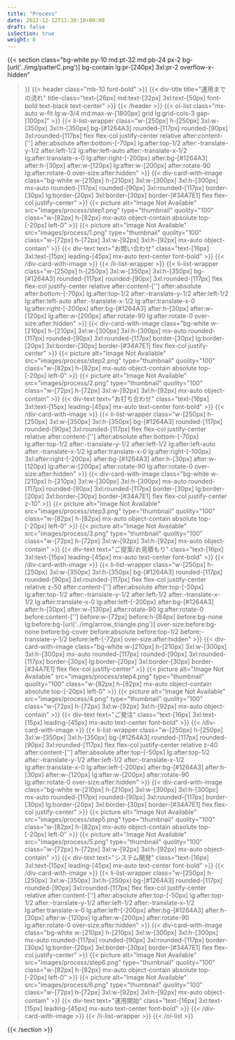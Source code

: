 ```yaml
---
title: "Process"
date: 2022-12-12T11:30:10+09:00
draft: false
isSection: true
weight: 8
---
```


{{< section
    class="bg-white py-10 md:pt-32 md:pb-24 px-2 bg-[url('../img/patterC.png')] bg-contain lg:pr-[240px] 3xl:pr-2 overflow-x-hidden"
>}}
    {{< header
        class="mb-10 font-bold"
    >}}
        {{< div-title
            title="運用までの流れ"
            title-class="text-[26px] md:text-[32px] 3xl:text-[50px] font-bold text-black text-center"
        >}}
    {{< /header >}}
    {{< ol-list
        class="mx-auto w-fit lg:w-3/4 md:max-w-[1800px] grid lg:grid-cols-3 gap-[100px]"
    >}}
        {{< li-list-wrapper
            class="w-[250px] h-[250px] 3xl:w-[350px] 3xl:h-[350px] bg-[#1264A3] rounded-[117px] rounded-[90px] 3xl:rounded-[117px] flex flex-col justify-center relative after:content-[''] after:absolute after:bottom-[-70px] lg:after:top-1/2 after:-translate-y-1/2 after:left-1/2 lg:after:left-auto after:-translate-x-1/2 lg:after:translate-x-0 lg:after:right-[-200px] after:bg-[#1264A3] after:h-[30px] after:w-[120px] lg:after:w-[200px] after:rotate-90 lg:after:rotate-0 over-size:after:hidden"
        >}}
            {{< div-card-with-image
                class="bg-white w-[210px] h-[210px] 3xl:w-[300px] 3xl:h-[300px] mx-auto rounded-[117px] rounded-[90px] 3xl:rounded-[117px] border-[30px] lg:border-[20px] 3xl:border-[30px] border-[#34A7E1] flex flex-col justify-center"
            >}}
                {{< picture
                    alt="Image Not Available" src="images/process/step1.png" type="thumbnail" quolity="100" class="w-[82px] h-[82px] mx-auto object-contain absolute top-[-20px] left-0"
                >}}
                {{< picture
                    alt="Image Not Available" src="images/process/1.png" type="thumbnail" quolity="100" class="w-[72px] h-[72px] 3xl:w-[92px] 3xl:h-[92px] mx-auto object-contain"
                >}}
                {{< div-text
                    text="お問い合わせ"
                    class="text-[16px] 3xl:text-[15px] leading-[45px] mx-auto text-center font-bold"
                >}}
            {{< /div-card-with-image >}}
        {{< /li-list-wrapper >}}
        {{< li-list-wrapper
            class="w-[250px] h-[250px] 3xl:w-[350px] 3xl:h-[350px] bg-[#1264A3] rounded-[117px] rounded-[90px] 3xl:rounded-[117px] flex flex-col justify-center relative after:content-[''] after:absolute after:bottom-[-70px] lg:after:top-1/2 after:-translate-y-1/2 after:left-1/2 lg:after:left-auto after:-translate-x-1/2 lg:after:translate-x-0 lg:after:right-[-200px] after:bg-[#1264A3] after:h-[30px] after:w-[120px] lg:after:w-[200px] after:rotate-90 lg:after:rotate-0 over-size:after:hidden"
        >}}
            {{< div-card-with-image
                class="bg-white w-[210px] h-[210px] 3xl:w-[300px] 3xl:h-[300px] mx-auto rounded-[117px] rounded-[90px] 3xl:rounded-[117px] border-[30px] lg:border-[20px] 3xl:border-[30px] border-[#34A7E1] flex flex-col justify-center"
            >}}
                {{< picture
                    alt="Image Not Available" src="images/process/step2.png" type="thumbnail" quolity="100" class="w-[82px] h-[82px] mx-auto object-contain absolute top-[-20px] left-0"
                >}}
                {{< picture
                    alt="Image Not Available" src="images/process/2.png" type="thumbnail" quolity="100" class="w-[72px] h-[72px] 3xl:w-[92px] 3xl:h-[92px] mx-auto object-contain"
                >}}
                {{< div-text
                    text="お打ち合わせ"
                    class="text-[16px] 3xl:text-[15px] leading-[45px] mx-auto text-center font-bold"
                >}}
            {{< /div-card-with-image >}}
        {{< li-list-wrapper
            class="w-[250px] h-[250px] 3xl:w-[350px] 3xl:h-[350px] bg-[#1264A3] rounded-[117px] rounded-[90px] 3xl:rounded-[117px] flex flex-col justify-center relative after:content-[''] after:absolute after:bottom-[-70px] lg:after:top-1/2 after:-translate-y-1/2 after:left-1/2 lg:after:left-auto after:-translate-x-1/2 lg:after:translate-x-0 lg:after:right-[-100px] 3xl:after:right-[-200px] after:bg-[#1264A3] after:h-[30px] after:w-[120px] lg:after:w-[200px] after:rotate-90 lg:after:rotate-0 over-size:after:hidden"
        >}}
            {{< div-card-with-image
                class="bg-white w-[210px] h-[210px] 3xl:w-[300px] 3xl:h-[300px] mx-auto rounded-[117px] rounded-[90px] 3xl:rounded-[117px] border-[30px] lg:border-[20px] 3xl:border-[30px] border-[#34A7E1] flex flex-col justify-center z-10"
            >}}
                {{< picture
                    alt="Image Not Available" src="images/process/step3.png" type="thumbnail" quolity="100" class="w-[82px] h-[82px] mx-auto object-contain absolute top-[-20px] left-0"
                >}}
                {{< picture
                    alt="Image Not Available" src="images/process/3.png" type="thumbnail" quolity="100" class="w-[72px] h-[72px] 3xl:w-[92px] 3xl:h-[92px] mx-auto object-contain"
                >}}
                {{< div-text
                    text="ご提案/お見積もり"
                    class="text-[16px] 3xl:text-[15px] leading-[45px] mx-auto text-center font-bold"
                >}}
            {{< /div-card-with-image >}}
        {{< li-list-wrapper
            class="w-[250px] h-[250px] 3xl:w-[350px] 3xl:h-[350px] bg-[#1264A3] rounded-[117px] rounded-[90px] 3xl:rounded-[117px] flex flex-col justify-center relative z-50 after:content-[''] after:absolute after:top-[-50px] lg:after:top-1/2 after:-translate-y-1/2 after:left-1/2 after:-translate-x-1/2 lg:after:translate-x-0 lg:after:left-[-200px] after:bg-[#1264A3] after:h-[30px] after:w-[130px] after:rotate-90 lg:after:rotate-0 before:content-[''] before:w-[72px] before:h-[84px] before:bg-none lg:before:bg-[url('../img/arrow_triangle.png')] over-size:before:bg-none before:bg-cover before:absolute before:top-1/2 before:-translate-y-1/2 before:left-[-72px] over-size:after:hidden"
        >}}
            {{< div-card-with-image
                class="bg-white w-[210px] h-[210px] 3xl:w-[300px] 3xl:h-[300px] mx-auto rounded-[117px] rounded-[90px] 3xl:rounded-[117px] border-[30px] lg:border-[20px] 3xl:border-[30px] border-[#34A7E1] flex flex-col justify-center"
            >}}
                {{< picture
                    alt="Image Not Available" src="images/process/step4.png" type="thumbnail" quolity="100" class="w-[82px] h-[82px] mx-auto object-contain absolute top-[-20px] left-0"
                >}}
                {{< picture
                    alt="Image Not Available" src="images/process/4.png" type="thumbnail" quolity="100" class="w-[72px] h-[72px] 3xl:w-[92px] 3xl:h-[92px] mx-auto object-contain"
                >}}
                {{< div-text
                    text="ご発注"
                    class="text-[16px] 3xl:text-[15px] leading-[45px] mx-auto text-center font-bold"
                >}}
            {{< /div-card-with-image >}}
        {{< li-list-wrapper
            class="w-[250px] h-[250px] 3xl:w-[350px] 3xl:h-[350px] bg-[#1264A3] rounded-[117px] rounded-[90px] 3xl:rounded-[117px] flex flex-col justify-center relative z-40 after:content-[''] after:absolute after:top-[-50px] lg:after:top-1/2 after:-translate-y-1/2 after:left-1/2 after:-translate-x-1/2 lg:after:translate-x-0 lg:after:left-[-200px] after:bg-[#1264A3] after:h-[30px] after:w-[120px] lg:after:w-[200px] after:rotate-90 lg:after:rotate-0 over-size:after:hidden"
        >}}
            {{< div-card-with-image
                class="bg-white w-[210px] h-[210px] 3xl:w-[300px] 3xl:h-[300px] mx-auto rounded-[117px] rounded-[90px] 3xl:rounded-[117px] border-[30px] lg:border-[20px] 3xl:border-[30px] border-[#34A7E1] flex flex-col justify-center"
            >}}
                {{< picture
                    alt="Image Not Available" src="images/process/step5.png" type="thumbnail" quolity="100" class="w-[82px] h-[82px] mx-auto object-contain absolute top-[-20px] left-0"
                >}}
                {{< picture
                    alt="Image Not Available" src="images/process/5.png" type="thumbnail" quolity="100" class="w-[72px] h-[72px] 3xl:w-[92px] 3xl:h-[92px] mx-auto object-contain"
                >}}
                {{< div-text
                    text="システム開発"
                    class="text-[16px] 3xl:text-[15px] leading-[45px] mx-auto text-center font-bold"
                >}}
            {{< /div-card-with-image >}}
        {{< li-list-wrapper
            class="w-[250px] h-[250px] 3xl:w-[350px] 3xl:h-[350px] bg-[#1264A3] rounded-[117px] rounded-[90px] 3xl:rounded-[117px] flex flex-col justify-center relative after:content-[''] after:absolute after:top-[-50px] lg:after:top-1/2 after:-translate-y-1/2 after:left-1/2 after:-translate-x-1/2 lg:after:translate-x-0 lg:after:left-[-200px] after:bg-[#1264A3] after:h-[30px] after:w-[120px] lg:after:w-[200px] after:rotate-90 lg:after:rotate-0 over-size:after:hidden"
        >}}
            {{< div-card-with-image
                class="bg-white w-[210px] h-[210px] 3xl:w-[300px] 3xl:h-[300px] mx-auto rounded-[117px] rounded-[90px] 3xl:rounded-[117px] border-[30px] lg:border-[20px] 3xl:border-[30px] border-[#34A7E1] flex flex-col justify-center"
            >}}
                {{< picture
                    alt="Image Not Available" src="images/process/step6.png" type="thumbnail" quolity="100" class="w-[82px] h-[82px] mx-auto object-contain absolute top-[-20px] left-0"
                >}}
                {{< picture
                    alt="Image Not Available" src="images/process/6.png" type="thumbnail" quolity="100" class="w-[72px] h-[72px] 3xl:w-[92px] 3xl:h-[92px] mx-auto object-contain"
                >}}
                {{< div-text
                    text="運用開始"
                    class="text-[16px] 3xl:text-[15px] leading-[45px] mx-auto text-center font-bold"
                >}}
            {{< /div-card-with-image >}}
        {{< /li-list-wrapper >}}
    {{< /ol-list >}}

{{< /section >}}
